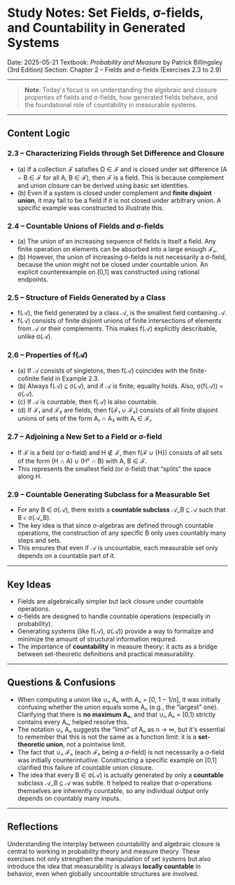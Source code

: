 # Study Notes: Set Fields, σ-fields, and Countability in Generated Systems

Date: 2025-05-21
Textbook: *Probability and Measure* by Patrick Billingsley (3rd Edition)
Section: Chapter 2 – Fields and σ-fields (Exercises 2.3 to 2.9)

---

> **Note**:
> Today's focus is on understanding the algebraic and closure properties of fields and σ-fields, how generated fields behave, and the foundational role of countability in measurable systems.

---

## Content Logic

### 2.3 – Characterizing Fields through Set Difference and Closure

* (a) If a collection ℱ satisfies Ω ∈ ℱ and is closed under set difference (A − B ∈ ℱ for all A, B ∈ ℱ), then ℱ is a field. This is because complement and union closure can be derived using basic set identities.
* (b) Even if a system is closed under complement and **finite disjoint union**, it may fail to be a field if it is not closed under arbitrary union. A specific example was constructed to illustrate this.

### 2.4 – Countable Unions of Fields and σ-fields

* (a) The union of an increasing sequence of fields is itself a field. Any finite operation on elements can be absorbed into a large enough ℱₙ.
* (b) However, the union of increasing σ-fields is not necessarily a σ-field, because the union might not be closed under countable union. An explicit counterexample on \[0,1] was constructed using rational endpoints.

### 2.5 – Structure of Fields Generated by a Class

* f(𝒜), the field generated by a class 𝒜, is the smallest field containing 𝒜.
* f(𝒜) consists of finite disjoint unions of finite intersections of elements from 𝒜 or their complements. This makes f(𝒜) explicitly describable, unlike σ(𝒜).

### 2.6 – Properties of f(𝒜)

* (a) If 𝒜 consists of singletons, then f(𝒜) coincides with the finite-cofinite field in Example 2.3.
* (b) Always f(𝒜) ⊆ σ(𝒜), and if 𝒜 is finite, equality holds. Also, σ(f(𝒜)) = σ(𝒜).
* (c) If 𝒜 is countable, then f(𝒜) is also countable.
* (d) If ℱ₁ and ℱ₂ are fields, then f(ℱ₁ ∪ ℱ₂) consists of all finite disjoint unions of sets of the form A₁ ∩ A₂ with Aᵢ ∈ ℱᵢ.

### 2.7 – Adjoining a New Set to a Field or σ-field

* If ℱ is a field (or σ-field) and H ∉ ℱ, then f(ℱ ∪ {H}) consists of all sets of the form
  (H ∩ A) ∪ (Hᶜ ∩ B) with A, B ∈ ℱ.
* This represents the smallest field (or σ-field) that “splits” the space along H.

### 2.9 – Countable Generating Subclass for a Measurable Set

* For any B ∈ σ(𝒜), there exists a **countable subclass** 𝒜\_B ⊆ 𝒜 such that B ∈ σ(𝒜\_B).
* The key idea is that since σ-algebras are defined through countable operations, the construction of any specific B only uses countably many steps and sets.
* This ensures that even if 𝒜 is uncountable, each measurable set only depends on a countable part of it.

---

## Key Ideas

* Fields are algebraically simpler but lack closure under countable operations.
* σ-fields are designed to handle countable operations (especially in probability).
* Generating systems (like f(𝒜), σ(𝒜)) provide a way to formalize and minimize the amount of structural information required.
* The importance of **countability** in measure theory: it acts as a bridge between set-theoretic definitions and practical measurability.

---

## Questions & Confusions

* When computing a union like ∪ₙ Aₙ with Aₙ = \[0, 1 − 1/n], it was initially confusing whether the union equals some Aₙ (e.g., the “largest” one). Clarifying that there is **no maximum Aₙ**, and that ∪ₙ Aₙ = \[0,1) strictly contains every Aₙ, helped resolve this.
* The notation ∪ₙ Aₙ suggests the “limit” of Aₙ as n → ∞, but it's essential to remember that this is not the same as a function limit: it is a **set-theoretic union**, not a pointwise limit.
* The fact that ∪ₙ ℱₙ (each ℱₙ being a σ-field) is not necessarily a σ-field was initially counterintuitive. Constructing a specific example on \[0,1] clarified this failure of countable union closure.
* The idea that every B ∈ σ(𝒜) is actually generated by only a **countable** subclass 𝒜\_B ⊆ 𝒜 was subtle. It helped to realize that σ-operations themselves are inherently countable, so any individual output only depends on countably many inputs.

---

## Reflections

Understanding the interplay between countability and algebraic closure is central to working in probability theory and measure theory. These exercises not only strengthen the manipulation of set systems but also introduce the idea that measurability is always **locally countable** in behavior, even when globally uncountable structures are involved.



